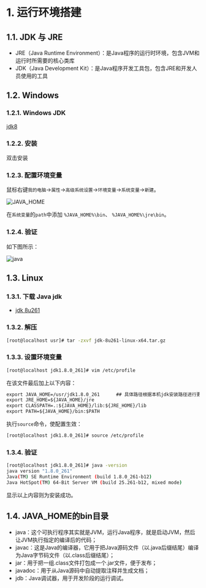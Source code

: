 # 1. 运行环境搭建
## 1.1. JDK 与 JRE
- JRE（Java Runtime Environment）：是Java程序的运行时环境，包含JVM和运行时所需要的核心类库
- JDK（Java Development Kit）：是Java程序开发工具包，包含JRE和开发人员使用的工具

## 1.2. Windows
### 1.2.1. Windows JDK
[jdk8](https://www.oracle.com/webapps/redirect/signon?nexturl=https://download.oracle.com/otn/java/jdk/8u391-b13/b291ca3e0c8548b5a51d5a5f50063037/jdk-8u391-windows-x64.exe)

### 1.2.2. 安装
双击安装

### 1.2.3. 配置环境变量
鼠标右键`我的电脑`→`属性`→`高级系统设置`→`环境变量`→`系统变量`→`新建`。

![JAVA_HOME](https://farm8.staticflickr.com/7873/40480682053_903c92b01b_b.jpg)
     
在`系统变量`的`path`中添加 `%JAVA_HOME%\bin`、 `%JAVA_HOME%\jre\bin`。

### 1.2.4. 验证
如下图所示：

![java](https://farm8.staticflickr.com/7860/40480681993_9a639b1dc2_b.jpg)

## 1.3. Linux
### 1.3.1. 下载 Java jdk
- [jdk 8u261](https://www.oracle.com/java/technologies/javase/javase-jdk8-downloads.html)

### 1.3.2. 解压
```bash
[root@localhost usr]# tar -zxvf jdk-8u261-linux-x64.tar.gz
```

### 1.3.3. 设置环境变量
```bash
[root@localhost jdk1.8.0_261]# vim /etc/profile
```

在该文件最后加上以下内容：

```html
export JAVA_HOME=/usr/jdk1.8.0_261      ## 具体路径根据本机jdk安装路径进行更改
export JRE_HOME=${JAVA_HOME}/jre  
export CLASSPATH=.:${JAVA_HOME}/lib:${JRE_HOME}/lib  
export PATH=${JAVA_HOME}/bin:$PATH
```

执行`source`命令，使配置生效：

```bash
[root@localhost jdk1.8.0_261]# source /etc/profile
```

### 1.3.4. 验证
```bash
[root@localhost jdk1.8.0_261]# java -version
java version "1.8.0_261"
Java(TM) SE Runtime Environment (build 1.8.0_261-b12)
Java HotSpot(TM) 64-Bit Server VM (build 25.261-b12, mixed mode)
```

显示以上内容则为安装成功。

## 1.4. JAVA_HOME的bin目录
- java：这个可执行程序其实就是JVM，运行Java程序，就是启动JVM，然后让JVM执行指定的编译后的代码；
- javac：这是Java的编译器，它用于把Java源码文件（以.java后缀结尾）编译为Java字节码文件（以.class后缀结尾）；
- jar：用于把一组.class文件打包成一个.jar文件，便于发布；
- javadoc：用于从Java源码中自动提取注释并生成文档；
- jdb：Java调试器，用于开发阶段的运行调试。